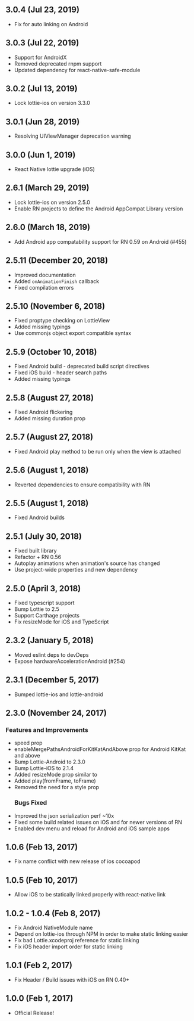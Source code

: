 ## 3.0.4 (Jul 23, 2019)

* Fix for auto linking on Android

## 3.0.3 (Jul 22, 2019)

* Support for AndroidX
* Removed deprecated rnpm support
* Updated dependency for react-native-safe-module

## 3.0.2 (Jul 13, 2019)

* Lock lottie-ios on version 3.3.0

## 3.0.1 (Jun 28, 2019)

* Resolving UIViewManager deprecation warning

## 3.0.0 (Jun 1, 2019)

* React Native lottie upgrade (iOS)

## 2.6.1 (March 29, 2019)

* Lock lottie-ios on version 2.5.0
* Enable RN projects to define the Android AppCompat Library version

## 2.6.0 (March 18, 2019)

* Add Android app compatability support for RN 0.59 on Android (#455)

## 2.5.11 (December 20, 2018)

* Improved documentation
* Added `onAnimationFinish` callback
* Fixed compilation errors

## 2.5.10 (November 6, 2018)

* Fixed proptype checking on LottieView
* Added missing typings
* Use commonjs object export compatible syntax

## 2.5.9 (October 10, 2018)

* Fixed Android build - deprecated build script directives
* Fixed iOS build - header search paths
* Added missing typings

## 2.5.8 (August 27, 2018)

* Fixed Android flickering
* Added missing duration prop

## 2.5.7 (August 27, 2018)

* Fixed Android play method to be run only when the view is attached

## 2.5.6 (August 1, 2018)

* Reverted dependencies to ensure compatibility with RN

## 2.5.5 (August 1, 2018)

* Fixed Android builds

## 2.5.1 (July 30, 2018)

* Fixed built library
* Refactor + RN 0.56
* Autoplay animations when animation's source has changed
* Use project-wide properties and new dependency

## 2.5.0 (April 3, 2018)

* Fixed typescript support
* Bump Lottie to 2.5
* Support Carthage projects
* Fix resizeMode for iOS and TypeScript

## 2.3.2 (January 5, 2018)

* Moved eslint deps to devDeps
* Expose hardwareAccelerationAndroid (#254)

## 2.3.1 (December 5, 2017)

* Bumped lottie-ios and lottie-android

## 2.3.0 (November 24, 2017)

### Features and Improvements

* speed prop
* enableMergePathsAndroidForKitKatAndAbove prop for Android KitKat and above
* Bump Lottie-Android to 2.3.0
* Bump Lottie-iOS to 2.1.4
* Added resizeMode prop similar to <Image>
* Added play(fromFrame, toFrame)
* Removed the need for a style prop
  ### Bugs Fixed
* Improved the json serialization perf ~10x
* Fixed some build related issues on iOS and for newer versions of RN
* Enabled dev menu and reload for Android and iOS sample apps

## 1.0.6 (Feb 13, 2017)

* Fix name conflict with new release of ios cocoapod

## 1.0.5 (Feb 10, 2017)

* Allow iOS to be statically linked properly with react-native link

## 1.0.2 - 1.0.4 (Feb 8, 2017)

* Fix Android NativeModule name
* Depend on lottie-ios through NPM in order to make static linking easier
* Fix bad Lottie.xcodeproj reference for static linking
* Fix iOS header import order for static linking

## 1.0.1 (Feb 2, 2017)

* Fix Header / Build issues with iOS on RN 0.40+

## 1.0.0 (Feb 1, 2017)

* Official Release!
